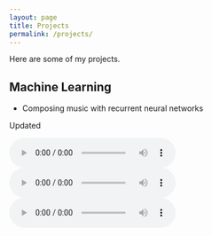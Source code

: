 ```yaml
---
layout: page
title: Projects
permalink: /projects/
---
```

Here are some of my projects.


<a name="cs"></a>
## Machine Learning

*   Composing music with recurrent neural networks

Updated

<audio controls>
  <source = "assets/mp3/song2.mp3" type="audio/mpeg"> 
</audio>

<audio controls>
  <source = "/assets/mp3/song2.mp3" type="audio/mpeg"> 
</audio>

<audio controls>
  <source = /assets/mp3/song2.mp3 type="audio/mpeg"> 
</audio>

